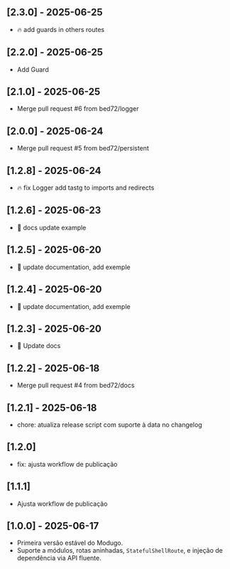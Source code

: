 ## [2.3.0] - 2025-06-25

- :fire: add guards in others routes

## [2.2.0] - 2025-06-25

- Add Guard

## [2.1.0] - 2025-06-25

- Merge pull request #6 from bed72/logger

## [2.0.0] - 2025-06-24

- Merge pull request #5 from bed72/persistent

## [1.2.8] - 2025-06-24

- :fire: fix Logger add tastg to imports and redirects

## [1.2.6] - 2025-06-23

- :memo: docs update example

## [1.2.5] - 2025-06-20

- :memo: update documentation, add exemple

## [1.2.4] - 2025-06-20

- :memo: update documentation, add exemple

## [1.2.3] - 2025-06-20

- :page_facing_up: Update docs

## [1.2.2] - 2025-06-18

- Merge pull request #4 from bed72/docs

## [1.2.1] - 2025-06-18

- chore: atualiza release script com suporte à data no changelog

## [1.2.0]

- fix: ajusta workflow de publicação

## [1.1.1]

- Ajusta workflow de publicação

## [1.0.0] - 2025-06-17

- Primeira versão estável do Modugo.
- Suporte a módulos, rotas aninhadas, `StatefulShellRoute`, e injeção de dependência via API fluente.
